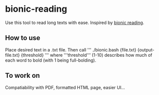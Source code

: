 # bionic-reading

Use this tool to read long texts with ease. Inspired by [bionic reading](https://bionic-reading.com/). 

## How to use

Place desired text in a .txt file. Then call 
'''
./bionic.bash {file.txt} {output-file.txt} {threshold}
'''
where '''threshold''' (1-10) describes how much of each word to bold (with 1 being full-bolding).

## To work on

Compatiability with PDF, formatted HTML page, easier UI...
